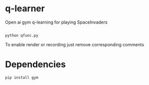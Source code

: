 # q-learner
Open ai gym q-learning for playing SpaceInvaders

```shell

python qfunc.py
```

To enable render or recording just remove corresponding comments



# Dependencies

```
pip install gym
```
